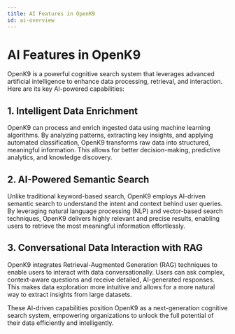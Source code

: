 ```yaml
---
title: AI Features in OpenK9
id: ai-overview
---
```


# AI Features in OpenK9

OpenK9 is a powerful cognitive search system that leverages advanced artificial intelligence to enhance data processing, retrieval, and interaction. Here are its key AI-powered capabilities:

## 1. Intelligent Data Enrichment
OpenK9 can process and enrich ingested data using machine learning algorithms. By analyzing patterns, extracting key insights, and applying automated classification, OpenK9 transforms raw data into structured, meaningful information. This allows for better decision-making, predictive analytics, and knowledge discovery.

## 2. AI-Powered Semantic Search
Unlike traditional keyword-based search, OpenK9 employs AI-driven semantic search to understand the intent and context behind user queries. By leveraging natural language processing (NLP) and vector-based search techniques, OpenK9 delivers highly relevant and precise results, enabling users to retrieve the most meaningful information effortlessly.

## 3. Conversational Data Interaction with RAG
OpenK9 integrates Retrieval-Augmented Generation (RAG) techniques to enable users to interact with data conversationally. Users can ask complex, context-aware questions and receive detailed, AI-generated responses. This makes data exploration more intuitive and allows for a more natural way to extract insights from large datasets.

These AI-driven capabilities position OpenK9 as a next-generation cognitive search system, empowering organizations to unlock the full potential of their data efficiently and intelligently.
